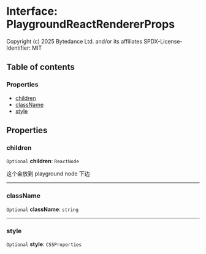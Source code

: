 # Interface: PlaygroundReactRendererProps

Copyright (c) 2025 Bytedance Ltd. and/or its affiliates
SPDX-License-Identifier: MIT

## Table of contents

### Properties

* [children](/auto-docs/free-layout-editor/interfaces/PlaygroundReactRendererProps.md#children)
* [className](/auto-docs/free-layout-editor/interfaces/PlaygroundReactRendererProps.md#classname)
* [style](/auto-docs/free-layout-editor/interfaces/PlaygroundReactRendererProps.md#style)

## Properties

### children

`Optional` **children**: `ReactNode`

这个会放到 playground node 下边

***

### className

`Optional` **className**: `string`

***

### style

`Optional` **style**: `CSSProperties`

